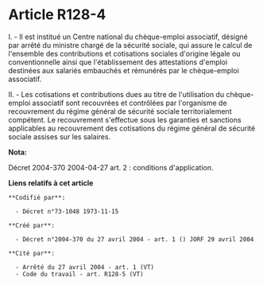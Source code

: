 # Article R128-4

I. - Il est institué un Centre national du chèque-emploi associatif, désigné par arrêté du ministre chargé de la sécurité
sociale, qui assure le calcul de l'ensemble des contributions et cotisations sociales d'origine légale ou conventionnelle
ainsi que l'établissement des attestations d'emploi destinées aux salariés embauchés et rémunérés par le chèque-emploi
associatif.

II. - Les cotisations et contributions dues au titre de l'utilisation du chèque-emploi associatif sont recouvrées et
contrôlées par l'organisme de recouvrement du régime général de sécurité sociale territorialement compétent. Le recouvrement
s'effectue sous les garanties et sanctions applicables au recouvrement des cotisations du régime général de sécurité sociale
assises sur les salaires.

**Nota:**

Décret 2004-370 2004-04-27 art. 2 : conditions d'application.

**Liens relatifs à cet article**

	**Codifié par**:

	  - Décret n°73-1048 1973-11-15

	**Créé par**:

	  - Décret n°2004-370 du 27 avril 2004 - art. 1 () JORF 29 avril 2004

	**Cité par**:

	  - Arrêté du 27 avril 2004 - art. 1 (VT)
	  - Code du travail - art. R128-5 (VT)
